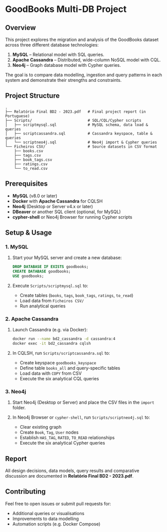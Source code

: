 # GoodBooks Multi-DB Project

## Overview
This project explores the migration and analysis of the GoodBooks dataset across three different database technologies:
1. **MySQL** – Relational model with SQL queries.  
2. **Apache Cassandra** – Distributed, wide-column NoSQL model with CQL.  
3. **Neo4j** – Graph database model with Cypher queries.

The goal is to compare data modelling, ingestion and query patterns in each system and demonstrate their strengths and constraints.

## Project Structure

```
.
├── Relatório Final BD2 - 2023.pdf   # Final project report (in Portuguese)
├── Scripts/                         # SQL/CQL/Cypher scripts
│   ├── scriptmysql.sql              # MySQL schema, data load & queries
│   ├── scriptcassandra.sql          # Cassandra keyspace, table & queries
│   └── scriptneo4j.sql              # Neo4j import & Cypher queries
└── Ficheiros CSV/                   # Source datasets in CSV format
    ├── books.csv
    ├── tags.csv
    ├── book_tags.csv
    ├── ratings.csv
    └── to_read.csv
```

## Prerequisites

- **MySQL** (v8.0 or later)  
- **Docker** with **Apache Cassandra** for CQLSH  
- **Neo4j** (Desktop or Server v4.x or later)  
- **DBeaver** or another SQL client (optional, for MySQL)  
- **cypher-shell** or Neo4j Browser for running Cypher scripts

## Setup & Usage

### 1. MySQL

1. Start your MySQL server and create a new database:
   ```sql
   DROP DATABASE IF EXISTS goodbooks;
   CREATE DATABASE goodbooks;
   USE goodbooks;
   ```

2. Execute `Scripts/scriptmysql.sql` to:
   - Create tables (`books`, `tags`, `book_tags`, `ratings`, `to_read`)
   - Load data from `Ficheiros CSV/`
   - Run analytical queries

### 2. Apache Cassandra

1. Launch Cassandra (e.g. via Docker):
   ```bash
   docker run --name bd2_cassandra -d cassandra:4
   docker exec -it bd2_cassandra cqlsh
   ```

2. In CQLSH, run `Scripts/scriptcassandra.sql` to:
   - Create keyspace `goodbooks_keyspace`
   - Define table `books_all` and query-specific tables
   - Load data with `COPY` from CSV
   - Execute the six analytical CQL queries

### 3. Neo4j

1. Start Neo4j (Desktop or Server) and place the CSV files in the `import` folder.

2. In Neo4j Browser or `cypher-shell`, run `Scripts/scriptneo4j.sql` to:
   - Clear existing graph
   - Create `Book`, `Tag`, `User` nodes
   - Establish `HAS_TAG`, `RATED`, `TO_READ` relationships
   - Execute the six analytical Cypher queries

## Report

All design decisions, data models, query results and comparative discussion are documented in **Relatório Final BD2 - 2023.pdf**.

## Contributing

Feel free to open issues or submit pull requests for:
- Additional queries or visualisations  
- Improvements to data modelling  
- Automation scripts (e.g. Docker Compose)  

